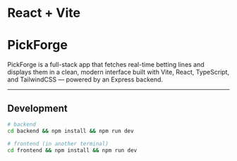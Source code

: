 # React + Vite


# PickForge

PickForge is a full-stack app that fetches real-time betting lines and displays them in a clean, modern interface built with Vite, React, TypeScript, and TailwindCSS — powered by an Express backend.

---

## Development

```bash
# backend
cd backend && npm install && npm run dev

# frontend (in another terminal)
cd frontend && npm install && npm run dev